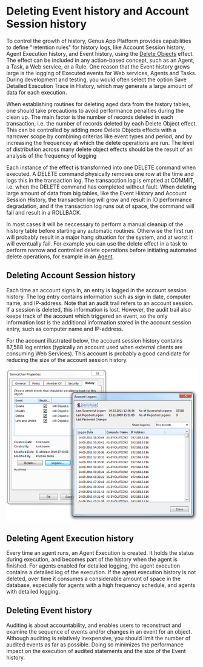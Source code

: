 # Deleting Event history and Account Session history

To control the growth of history, Genus App Platform provides capabilities to define "retention rules" for history logs, like Account Session history, Agent Execution history, and Event history, using the [Delete Objects](../defining-an-app-model/action-orchestration/actions/effects/delete-objects.md) effect. The effect can be included in any action-based concept, such as an Agent, a Task, a Web service, or a Rule. One reason that the Event history grows large is the logging of Executed events for Web services, Agents and Tasks. During development and testing, you would often select the option Save Detailed Execution Trace in History, which may generate a large amount of data for each execution.

When establishing routines for deleting aged data from the history tables, one should take precautions to avoid performance penalties during the clean up. The main factor is the number of records deleted in each transaction, i.e. the number of records deleted by each Delete Object effect. This can be controlled by adding more Delete Objects effects with a narrower scope by combining criterias like event types and period, and by increasing the frequencey at which the delete operations are run. The level of distribution across many delete object effects should be the result of an analysis of the frequency of logging

Each instance of the effect is transformed into one DELETE command when executed. A DELETE command physically removes one row at the time and logs this in the transaction log. The transacction log is emptied at COMMIT, i.e. when the DELETE command has completed without fault. When deleting large amount of data from big tables, like the Event History and Account Session History, the transaction log will grow and result in IO performance degradation, and if the transaction log runs out of space, the command will fail and result in a ROLLBACK.

In most cases it will be neccessary to perform a manual cleanup of the history table before starting any automatic routines. Otherwise the first run will probably result in a major hang situation for the system, and at worst it will eventually fail. For example you can use the delete effect in a task to perform narrow and controlled delete operations before initiating automated delete operations, for example in an [Agent](../defining-an-app-model/agents.md). 

## Deleting Account Session history

Each time an account signs in, an entry is logged in the account session history. The log entry contains information such as sign in date, computer name, and IP-address. Note that an audit trail refers to an account session. If a session is deleted, this information is lost. However, the audit trail also keeps track of the account which triggered an event, so the only information lost is the additional information stored in the account session entry, such as computer name and IP-address.

For the account illustrated below, the account session history contains 87,588 log entries (typically an account used when external clients are consuming Web Services). This account is probably a good candidate for reducing the size of the account session history.

![ID07924149332B4892.ID47784C431FD14E80.png](media/ID07924149332B4892.ID47784C431FD14E80.png)

## Deleting Agent Execution history

Every time an agent runs, an Agent Execution is created. It holds the status during execution, and becomes part of the history when the agent is finished. For agents enabled for detailed logging, the agent execution contains a detailed log of the execution. If the agent execution history is not deleted, over time it consumes a considerable amount of space in the database, especially for agents with a high frequency schedule, and agents with detailed logging.

## Deleting Event history

Auditing is about accountability, and enables users to reconstruct and examine the sequence of events and/or changes in an event for an object. Although auditing is relatively inexpensive, you should limit the number of audited events as far as possible. Doing so minimizes the performance impact on the execution of audited statements and the size of the Event history.
